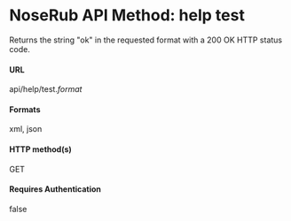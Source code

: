 # NoseRub API Method: help test #

Returns the string "ok" in the requested format with a 200 OK HTTP status code.

#### URL ####
api/help/test._format_

#### Formats ####
xml, json

#### HTTP method(s) ####
GET

#### Requires Authentication ####
false